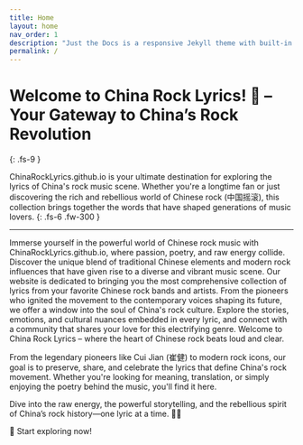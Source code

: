 ```yaml
---
title: Home
layout: home
nav_order: 1
description: "Just the Docs is a responsive Jekyll theme with built-in search that is easily customizable and hosted on GitHub Pages."
permalink: /
---
```


# Welcome to China Rock Lyrics! 🎸 – Your Gateway to China’s Rock Revolution
{: .fs-9 }

ChinaRockLyrics.github.io is your ultimate destination for exploring the lyrics of China's rock music scene. Whether you're a longtime fan or just discovering the rich and rebellious world of Chinese rock (中国摇滚), this collection brings together the words that have shaped generations of music lovers.
{: .fs-6 .fw-300 }

---

Immerse yourself in the powerful world of Chinese rock music with ChinaRockLyrics.github.io, where passion, poetry, and raw energy collide. Discover the unique blend of traditional Chinese elements and modern rock influences that have given rise to a diverse and vibrant music scene. Our website is dedicated to bringing you the most comprehensive collection of lyrics from your favorite Chinese rock bands and artists. From the pioneers who ignited the movement to the contemporary voices shaping its future, we offer a window into the soul of China's rock culture. Explore the stories, emotions, and cultural nuances embedded in every lyric, and connect with a community that shares your love for this electrifying genre. Welcome to China Rock Lyrics – where the heart of Chinese rock beats loud and clear.

From the legendary pioneers like Cui Jian (崔健) to modern rock icons, our goal is to preserve, share, and celebrate the lyrics that define China's rock movement. Whether you're looking for meaning, translation, or simply enjoying the poetry behind the music, you'll find it here.

Dive into the raw energy, the powerful storytelling, and the rebellious spirit of China’s rock history—one lyric at a time. 🤘🔥

🚀 Start exploring now!

